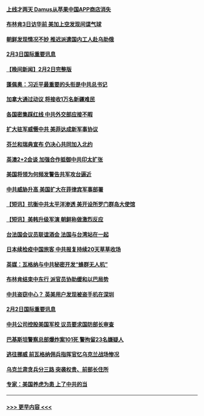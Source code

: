 #### [上线才两天 Damus从苹果中国APP商店消失](../pages/prog202/a103641086.md?t=02032143) 
#### [布林肯3日访华前 美加上空发现间谍气球](../pages/prog202/a103641060.md?t=02032143) 
#### [朝鲜发现情况不妙 推迟派遣国内工人赴乌助俄](../pages/prog202/a103641070.md?t=02032143) 
#### [2月3日国际重要讯息](../pages/prog202/a103641118.md?t=02032143) 
#### [【晚间新闻】2月2日完整版](../pages/prog202/a103640932.md?t=02032143) 
#### [蓬佩奥：习近平最重要的头衔是中共总书记](../pages/prog202/a103640883.md?t=02032143) 
#### [加拿大通过动议 将接收1万名新疆难民](../pages/prog202/a103640886.md?t=02032143) 
#### [各国密集踩红线 中共外交部应接不暇](../pages/prog202/a103640801.md?t=02032143) 
#### [扩大驻军威慑中共 美菲达成新军事协议](../pages/prog202/a103640789.md?t=02032143) 
#### [芬兰和瑞典宣布 仍决心共同加入北约](../pages/prog202/a103640791.md?t=02032143) 
#### [英澳2+2会谈 加强合作抵御中共印太扩张](../pages/prog202/a103640790.md?t=02032143) 
#### [美国将领为何频发警告共军攻台逼近](../pages/prog202/a103640721.md?t=02032143) 
#### [中共威胁升高 美国扩大在菲律宾军事部署](../pages/prog202/a103640583.md?t=02032143) 
#### [【短讯】抗衡中共太平洋渗透 美开设所罗门群岛大使馆](../pages/prog202/a103640581.md?t=02032143) 
#### [【短讯】美韩升级军演 朝鲜称做激烈反应](../pages/prog202/a103640582.md?t=02032143) 
#### [台法国会议员联谊酒会 法国与台湾站在一起](../pages/prog202/a103640586.md?t=02032143) 
#### [日本续检疫中国旅客 中共报复持续20天草草收场](../pages/prog202/a103640446.md?t=02032143) 
#### [英媒：瓦格纳与中共秘密开发“蜂群无人机”](../pages/prog202/a103640301.md?t=02032143) 
#### [布林肯结束中东行 派官员协助缓和以巴局势](../pages/prog202/a103640313.md?t=02032143) 
#### [中共盗窃中心？ 英美用户发现被盗手机在深圳](../pages/prog202/a103640295.md?t=02032143) 
#### [2月2日国际重要讯息](../pages/prog202/a103640311.md?t=02032143) 
#### [中共公司控股美国军校 议员要求国防部长审查](../pages/prog202/a103640290.md?t=02032143) 
#### [巴基斯坦警察总部爆炸案101死 警拘留23名嫌疑人](../pages/prog202/a103640241.md?t=02032143) 
#### [逃往挪威 前瓦格纳佣兵指挥官忆乌克兰战场惨况](../pages/prog202/a103640217.md?t=02032143) 
#### [乌克兰肃贪兵分三路 突袭权贵、前部长住所](../pages/prog202/a103640197.md?t=02032143) 
#### [专家：美国养虎为患 上了中共的当](../pages/prog202/a103640192.md?t=02032143) 

----
#### [ >>> 更早内容 <<< ](../indexes/prog202-earlier.md)
